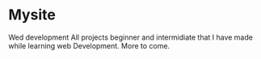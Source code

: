 # Mysite
Wed development
All projects beginner and intermidiate that I have made while learning web Development.
More to come.
